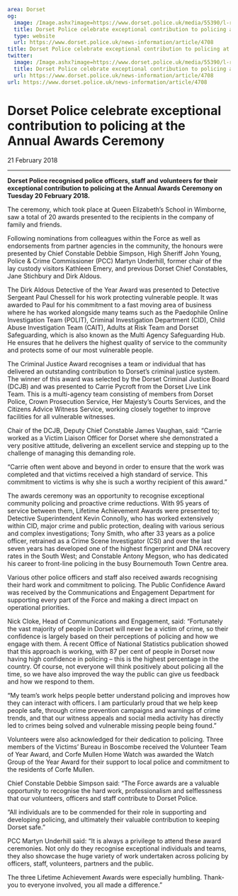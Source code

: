 ```yaml
area: Dorset
og:
  image: /Image.ashx?image=https://www.dorset.police.uk/media/55390/l-r-carrie-pycroft-and-high-sheriff-john-young.jpg&amp;amp;width=150
  title: Dorset Police celebrate exceptional contribution to policing at the Annual Awards Ceremony
  type: website
  url: https://www.dorset.police.uk/news-information/article/4708
title: Dorset Police celebrate exceptional contribution to policing at the Annual Awards Ceremony |
twitter:
  image: /Image.ashx?image=https://www.dorset.police.uk/media/55390/l-r-carrie-pycroft-and-high-sheriff-john-young.jpg&amp;amp;width=150
  title: Dorset Police celebrate exceptional contribution to policing at the Annual Awards Ceremony
  url: https://www.dorset.police.uk/news-information/article/4708
url: https://www.dorset.police.uk/news-information/article/4708
```

# Dorset Police celebrate exceptional contribution to policing at the Annual Awards Ceremony

21 February 2018

* * *

**Dorset Police recognised police officers, staff and volunteers for their exceptional contribution to policing at the Annual Awards Ceremony on Tuesday 20 February 2018.**

The ceremony, which took place at Queen Elizabeth’s School in Wimborne, saw a total of 20 awards presented to the recipients in the company of family and friends.

Following nominations from colleagues within the Force as well as endorsements from partner agencies in the community, the honours were presented by Chief Constable Debbie Simpson, High Sheriff John Young, Police & Crime Commissioner (PCC) Martyn Underhill, former chair of the lay custody visitors Kathleen Emery, and previous Dorset Chief Constables, Jane Stichbury and Dirk Aldous.

The Dirk Aldous Detective of the Year Award was presented to Detective Sergeant Paul Chessell for his work protecting vulnerable people. It was awarded to Paul for his commitment to a fast moving area of business where he has worked alongside many teams such as the Paedophile Online Investigation Team (POLIT), Criminal Investigation Department (CID), Child Abuse Investigation Team (CAIT), Adults at Risk Team and Dorset Safeguarding, which is also known as the Multi Agency Safeguarding Hub. He ensures that he delivers the highest quality of service to the community and protects some of our most vulnerable people.

The Criminal Justice Award recognises a team or individual that has delivered an outstanding contribution to Dorset’s criminal justice system. The winner of this award was selected by the Dorset Criminal Justice Board (DCJB) and was presented to Carrie Pycroft from the Dorset Live Link Team. This is a multi-agency team consisting of members from Dorset Police, Crown Prosecution Service, Her Majesty’s Courts Services, and the Citizens Advice Witness Service, working closely together to improve facilities for all vulnerable witnesses.

Chair of the DCJB, Deputy Chief Constable James Vaughan, said: “Carrie worked as a Victim Liaison Officer for Dorset where she demonstrated a very positive attitude, delivering an excellent service and stepping up to the challenge of managing this demanding role.

“Carrie often went above and beyond in order to ensure that the work was completed and that victims received a high standard of service. This commitment to victims is why she is such a worthy recipient of this award.”

The awards ceremony was an opportunity to recognise exceptional community policing and proactive crime reductions. With 95 years of service between them, Lifetime Achievement Awards were presented to; Detective Superintendent Kevin Connolly, who has worked extensively within CID, major crime and public protection, dealing with various serious and complex investigations; Tony Smith, who after 33 years as a police officer, retrained as a Crime Scene Investigator (CSI) and over the last seven years has developed one of the highest fingerprint and DNA recovery rates in the South West; and Constable Antony Megson, who has dedicated his career to front-line policing in the busy Bournemouth Town Centre area.

Various other police officers and staff also received awards recognising their hard work and commitment to policing. The Public Confidence Award was received by the Communications and Engagement Department for supporting every part of the Force and making a direct impact on operational priorities.

Nick Cloke, Head of Communications and Engagement, said: “Fortunately the vast majority of people in Dorset will never be a victim of crime, so their confidence is largely based on their perceptions of policing and how we engage with them. A recent Office of National Statistics publication showed that this approach is working, with 87 per cent of people in Dorset now having high confidence in policing – this is the highest percentage in the country. Of course, not everyone will think positively about policing all the time, so we have also improved the way the public can give us feedback and how we respond to them.

“My team’s work helps people better understand policing and improves how they can interact with officers. I am particularly proud that we help keep people safe, through crime prevention campaigns and warnings of crime trends, and that our witness appeals and social media activity has directly led to crimes being solved and vulnerable missing people being found.”

Volunteers were also acknowledged for their dedication to policing. Three members of the Victims’ Bureau in Boscombe received the Volunteer Team of Year Award, and Corfe Mullen Home Watch was awarded the Watch Group of the Year Award for their support to local police and commitment to the residents of Corfe Mullen.

Chief Constable Debbie Simpson said: “The Force awards are a valuable opportunity to recognise the hard work, professionalism and selflessness that our volunteers, officers and staff contribute to Dorset Police.

“All individuals are to be commended for their role in supporting and developing policing, and ultimately their valuable contribution to keeping Dorset safe.”

PCC Martyn Underhill said: “It is always a privilege to attend these award ceremonies. Not only do they recognise exceptional individuals and teams, they also showcase the huge variety of work undertaken across policing by officers, staff, volunteers, partners and the public.

The three Lifetime Achievement Awards were especially humbling. Thank-you to everyone involved, you all made a difference.”
